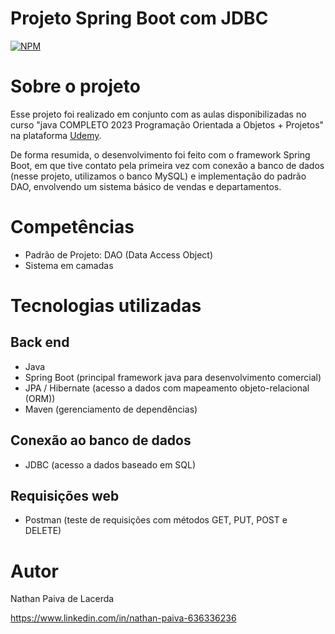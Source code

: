 # Projeto Spring Boot com JDBC
[![NPM](https://img.shields.io/npm/l/react)](https://github.com/nathan00pdl/Projeto2_Java_Spring/blob/main/LICENSE) 

# Sobre o projeto

Esse projeto foi realizado em conjunto com as aulas disponibilizadas no curso "java COMPLETO 2023 Programação Orientada a Objetos + Projetos" na plataforma [Udemy](https://www.udemy.com/).

De forma resumida, o desenvolvimento foi feito com o framework Spring Boot, em que tive contato pela primeira vez com conexão a banco de dados (nesse projeto, utilizamos o banco MySQL) e implementação do padrão DAO, envolvendo um sistema básico de vendas e departamentos.


# Competências
- Padrão de Projeto: DAO (Data Access Object)
- Sistema em camadas


# Tecnologias utilizadas
## Back end
- Java
- Spring Boot (principal framework java para desenvolvimento comercial)
- JPA / Hibernate (acesso a dados com mapeamento objeto-relacional (ORM))
- Maven (gerenciamento de dependências)
  
## Conexão ao banco de dados
- JDBC (acesso a dados baseado em SQL)
  
## Requisições web
- Postman (teste de requisições com métodos GET, PUT, POST e DELETE)



# Autor

Nathan Paiva de Lacerda

https://www.linkedin.com/in/nathan-paiva-636336236

